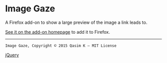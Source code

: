 # Image Gaze

A Firefox add-on to show a large preview of the image a link leads to.

[See it on the add-on homepage](https://addons.mozilla.org/en-US/firefox/addon/image-gaze/) to add it to Firefox.

---

`Image Gaze, Copyright © 2015 Qasim K — MIT License`

[jQuery](https://jquery.org/)